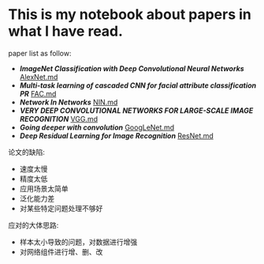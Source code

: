 # This is my notebook about papers in what I have read.
paper list as follow:
* **_ImageNet Classification with Deep Convolutional Neural Networks_** [AlexNet.md](./AlexNet.md)
* **_Multi-task learning of cascaded CNN for facial attribute classification PR_**  [FAC.md](./FAC.md)
* **_Network In Networks_**  [NIN.md](./NIN.md)
* **_VERY DEEP CONVOLUTIONAL NETWORKS FOR LARGE-SCALE IMAGE RECOGNITION_**  [VGG.md](./VGG.md)
* **_Going deeper with convolution_** [GoogLeNet.md](./GoogLeNet.md)
* **_Deep Residual Learning for Image Recognition_** [ResNet.md](./ResNet.md)

论文的缺陷:
  * 速度太慢
  *  精度太低
  *  应用场景太简单
  *  泛化能力差
  *  对某些特定问题处理不够好

应对的大体思路:
  * 样本太小导致的问题，对数据进行增强
  *  对网络组件进行增、删、改
